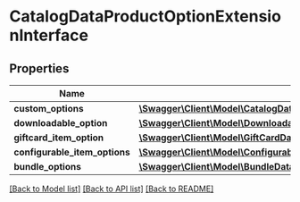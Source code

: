 # CatalogDataProductOptionExtensionInterface

## Properties
Name | Type | Description | Notes
------------ | ------------- | ------------- | -------------
**custom_options** | [**\Swagger\Client\Model\CatalogDataCustomOptionInterface[]**](CatalogDataCustomOptionInterface.md) |  | [optional] 
**downloadable_option** | [**\Swagger\Client\Model\DownloadableDataDownloadableOptionInterface**](DownloadableDataDownloadableOptionInterface.md) |  | [optional] 
**giftcard_item_option** | [**\Swagger\Client\Model\GiftCardDataGiftCardOptionInterface**](GiftCardDataGiftCardOptionInterface.md) |  | [optional] 
**configurable_item_options** | [**\Swagger\Client\Model\ConfigurableProductDataConfigurableItemOptionValueInterface[]**](ConfigurableProductDataConfigurableItemOptionValueInterface.md) |  | [optional] 
**bundle_options** | [**\Swagger\Client\Model\BundleDataBundleOptionInterface[]**](BundleDataBundleOptionInterface.md) |  | [optional] 

[[Back to Model list]](../README.md#documentation-for-models) [[Back to API list]](../README.md#documentation-for-api-endpoints) [[Back to README]](../README.md)



